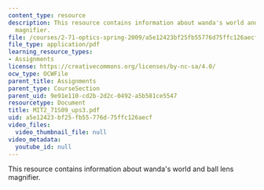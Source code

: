 ```yaml
---
content_type: resource
description: This resource contains information about wanda's world and ball lens
  magnifier.
file: /courses/2-71-optics-spring-2009/a5e12423bf25fb55776d75ffc126aecf_MIT2_71S09_ups3.pdf
file_type: application/pdf
learning_resource_types:
- Assignments
license: https://creativecommons.org/licenses/by-nc-sa/4.0/
ocw_type: OCWFile
parent_title: Assignments
parent_type: CourseSection
parent_uid: 9e91e110-cd2b-2d2c-0492-a5b581ce5547
resourcetype: Document
title: MIT2_71S09_ups3.pdf
uid: a5e12423-bf25-fb55-776d-75ffc126aecf
video_files:
  video_thumbnail_file: null
video_metadata:
  youtube_id: null
---
```

This resource contains information about wanda's world and ball lens magnifier.